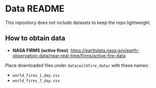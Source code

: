 # Data README

This repository does not include datasets to keep the repo lightweight.

## How to obtain data

- **NASA FIRMS (active fires)**: https://earthdata.nasa.gov/earth-observation-data/near-real-time/firms/active-fire-data

Place downloaded files under `data/wildfire_data/` with these names:
- `world_fires_1_day.csv`
- `world_fires_7_day.csv`
